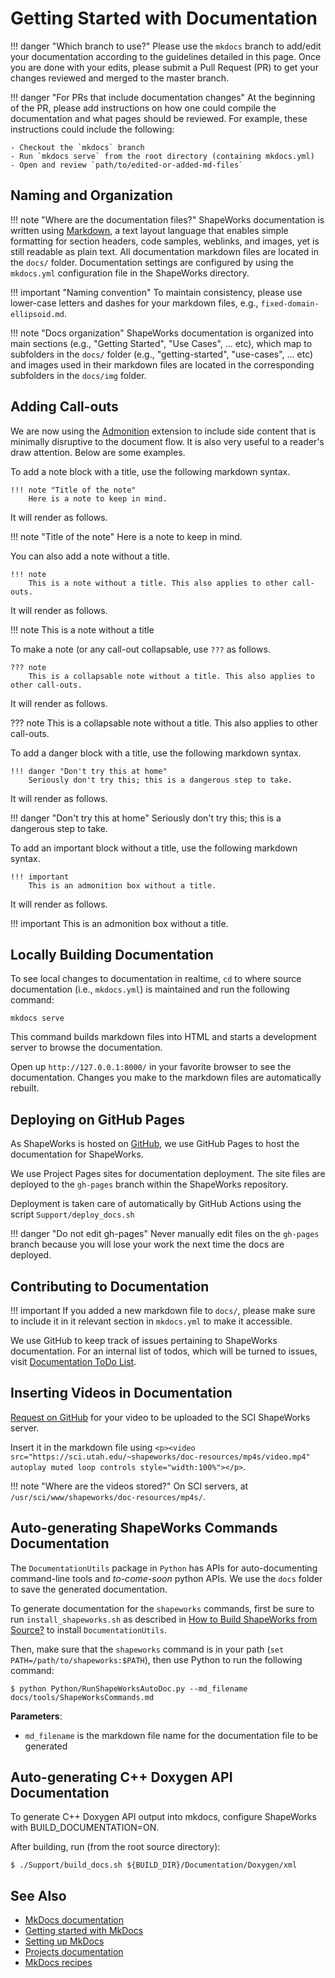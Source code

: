 # Getting Started with Documentation

!!! danger "Which branch to use?"
    Please use the `mkdocs` branch to add/edit your documentation according to the guidelines detailed in this page. Once you are done with your edits, please submit a Pull Request (PR) to get your changes reviewed and merged to the master branch.
    
!!! danger "For PRs that include documentation changes"
    At the beginning of the PR, please add instructions on how one could compile the documentation and what pages should be reviewed. For example, these instructions could include the following: 
    
    - Checkout the `mkdocs` branch
    - Run `mkdocs serve` from the root directory (containing mkdocs.yml)
    - Open and review `path/to/edited-or-added-md-files`

## Naming and Organization

!!! note "Where are the documentation files?" 
    ShapeWorks documentation is written using [Markdown](../dev/markdown.md#markdown-basics), a text layout language that enables simple formatting for section headers, code samples, weblinks, and images, yet is still readable as plain text. All documentation markdown files are located in the `docs/` folder. Documentation settings are configured by using the `mkdocs.yml` configuration file in the ShapeWorks directory.


!!! important "Naming convention"
    To maintain consistency, please use lower-case letters and dashes for your markdown files, e.g., `fixed-domain-ellipsoid.md`.  

!!! note "Docs organization"
    ShapeWorks documentation is organized into main sections (e.g., "Getting Started", "Use Cases", ... etc), which map to subfolders in the `docs/` folder (e.g., "getting-started", "use-cases", ... etc) and images used in their markdown files are located in the corresponding subfolders in the `docs/img` folder.

## Adding Call-outs

We are now using the [Admonition](https://python-markdown.github.io/extensions/admonition/) extension to include side content that is minimally disruptive to the document flow. It is also very useful to a reader's draw attention. Below are some examples.

To add a note block with a title, use the following markdown syntax.

```
!!! note "Title of the note"
    Here is a note to keep in mind.
```

It will render as follows.

!!! note "Title of the note"
    Here is a note to keep in mind.
    

You can also add a note without a title.

```
!!! note 
    This is a note without a title. This also applies to other call-outs.
```

It will render as follows.

!!! note 
    This is a note without a title

To make a note (or any call-out collapsable, use `???` as follows.

```
??? note 
    This is a collapsable note without a title. This also applies to other call-outs.
```

It will render as follows.

??? note 
    This is a collapsable note without a title. This also applies to other call-outs.


To add a danger block with a title, use the following markdown syntax.

```
!!! danger "Don't try this at home"
    Seriously don't try this; this is a dangerous step to take.
```

It will render as follows.

!!! danger "Don't try this at home"
    Seriously don't try this; this is a dangerous step to take.
  
  
To add an important block without a title, use the following markdown syntax.   
 
``` 
!!! important 
    This is an admonition box without a title.
```    
   
It will render as follows.
 
!!! important 
    This is an admonition box without a title.
    
## Locally Building Documentation
  
To see local changes to documentation in realtime, `cd` to where source documentation (i.e., `mkdocs.yml`) is maintained and run the following command:

```
mkdocs serve
```

This command builds markdown files into HTML and starts a development server to browse the documentation. 

Open up `http://127.0.0.1:8000/` in your favorite browser to see the documentation. Changes you make to the markdown files are automatically rebuilt.


## Deploying on GitHub Pages

As ShapeWorks is hosted on [GitHub](https://github.com/SCIInstitute/ShapeWorks), we use GitHub Pages to host the documentation for ShapeWorks. 

We use Project Pages sites for documentation deployment. The site files are deployed to the `gh-pages` branch within the ShapeWorks repository.

Deployment is taken care of automatically by GitHub Actions using the script `Support/deploy_docs.sh`
 
!!! danger "Do not edit gh-pages"
    Never manually edit files on the `gh-pages` branch because you will lose your work the next time the docs are deployed.

## Contributing to Documentation

!!! important
    If you added a new markdown file to `docs/`, please make sure to include it in it relevant section in `mkdocs.yml` to make it accessible.

We use GitHub to keep track of issues pertaining to ShapeWorks documentation. For an internal list of todos, which will be turned to issues, visit [Documentation ToDo List](../todo.md).

## Inserting Videos in Documentation

[Request on GitHub](https://github.com/SCIInstitute/ShapeWorks/issues/new) for your video to be uploaded to the SCI ShapeWorks server.

Insert it in the markdown file using `<p><video src="https://sci.utah.edu/~shapeworks/doc-resources/mp4s/video.mp4" autoplay muted loop controls style="width:100%"></p>`.

!!! note "Where are the videos stored?" 
    On SCI servers, at `/usr/sci/www/shapeworks/doc-resources/mp4s/`.



## Auto-generating ShapeWorks Commands Documentation

The `DocumentationUtils` package in `Python` has APIs for auto-documenting command-line tools and *to-come-soon* python APIs. We use the `docs` folder to save the generated documentation.


To generate documentation for the `shapeworks` commands, first be sure to run `install_shapeworks.sh` as described in [How to Build ShapeWorks from Source?](build.md) to install `DocumentationUtils`.


Then, make sure that the `shapeworks` command is in your path (`set PATH=/path/to/shapeworks:$PATH`), then use Python to run the following command:


```shell
$ python Python/RunShapeWorksAutoDoc.py --md_filename docs/tools/ShapeWorksCommands.md
```

**Parameters**:    

  - `md_filename` is the markdown file name for the documentation file to be generated

## Auto-generating C++ Doxygen API Documentation

To generate C++ Doxygen API output into mkdocs, configure ShapeWorks with BUILD_DOCUMENTATION=ON.

After building, run (from the root source directory):

```shell
$ ./Support/build_docs.sh ${BUILD_DIR}/Documentation/Doxygen/xml
```


## See Also
- [MkDocs documentation](https://mkdocs.readthedocs.io/en/stable/)
- [Getting started with MkDocs](https://docs.readthedocs.io/en/stable/intro/getting-started-with-mkdocs.html)
- [Setting up MkDocs](https://mikedemaso.com/tech/2019-06-20-setting-up-mkdocs/)
- [Projects documentation](https://netgen.io/blog/the-most-overlooked-part-in-software-development-writing-project-documentation)
- [MkDocs recipes](https://github.com/mkdocs/mkdocs/wiki/MkDocs-Recipes)


